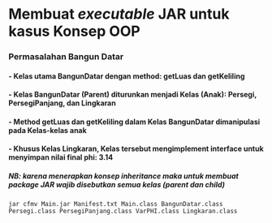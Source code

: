 # Membuat *executable* JAR untuk kasus **Konsep OOP**

### Permasalahan Bangun Datar

#### - Kelas utama BangunDatar dengan method: getLuas dan getKeliling

#### - Kelas BangunDatar (Parent) diturunkan menjadi Kelas (Anak): Persegi, PersegiPanjang, dan Lingkaran

#### - Method getLuas dan getKeliling dalam Kelas BangunDatar dimanipulasi pada Kelas-kelas anak

#### - Khusus Kelas Lingkaran, Kelas tersebut mengimplement interface untuk menyimpan nilai final phi: 3.14

##### NB: karena menerapkan konsep inheritance maka untuk membuat package JAR wajib disebutkan semua kelas (parent dan child)
```
jar cfmv Main.jar Manifest.txt Main.class BangunDatar.class Persegi.class PersegiPanjang.class VarPHI.class Lingkaran.class
```